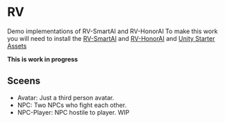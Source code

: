 # RV
Demo implementations of RV-SmartAI and RV-HonorAI 
To make this work you will need to install the [RV-SmartAI](https://assetstore.unity.com/packages/tools/ai/rv-smart-ai-146170) and [RV-HonorAI](https://assetstore.unity.com/packages/tools/ai/rv-honor-ai-188764) and [Unity Starter Assets](https://assetstore.unity.com/packages/essentials/starter-assets-third-person-character-controller-196526)

**This is work in progress**

## Sceens
- Avatar: Just a third person avatar.
- NPC: Two NPCs who fight each other.
- NPC-Player: NPC hostile to player. WIP
